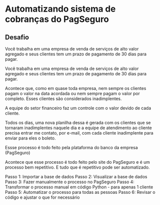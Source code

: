 # Automatizando sistema de cobranças do PagSeguro


## Desafio
Você trabalha em uma empresa de venda de serviços de alto valor agregado e seus clientes tem um prazo de pagamento de 30 dias para pagar.

Você trabalha em uma empresa de venda de serviços de alto valor agregado e seus clientes tem um prazo de pagamento de 30 dias para pagar.

Acontece que, como em quase toda empresa, nem sempre os clientes pagam o valor na data acordada ou nem sempre pagam o valor por completo. Esses clientes são considerados inadimplentes.

A equipe do setor financeiro faz um controle com o valor devido de cada cliente.

Todos os dias, uma nova planilha dessa é gerada com os clientes que se tornaram inadimplentes naquele dia e a equipe de atendimento ao cliente precisa entrar me contato, por e-mail, com cada cliente inadimplente para enviar para eles o boleto.

Essse processo é todo feito pela plataforma do banco da empresa (PagSeguro)

Acontece que esse processo é todo feito pelo site do PagSeguro e é um processo bem repetitivo. E tudo que é repetitivo pode ser automatizado.

Passo 1: Importar a base de dados
Passo 2: Visualizar a base de dados
Passo 3: Fazer manualmente o processo no PagSeguro
Passo 4: Transformar o processo manual em código Python - para apenas 1 cliente
Passo 5: Automatizar o processo para todas as pessoas
Passo 6: Revisar o código e ajustar o que for necessário
